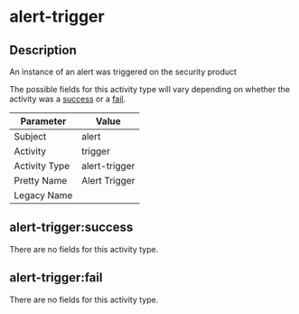 alert-trigger
=============

Description
-----------
An instance of an alert was triggered on the security product

The possible fields for this activity type will vary depending on whether the activity was a [success](#alert-triggersuccess) or a [fail](#alert-triggerfail).

| Parameter     | Value         |
| ------------- | ------------- |
| Subject       | alert         |
| Activity      | trigger       |
| Activity Type | alert-trigger |
| Pretty Name   | Alert Trigger |
| Legacy Name   |               |

alert-trigger:success
---------------------

There are no fields for this activity type.


alert-trigger:fail
------------------

There are no fields for this activity type.
